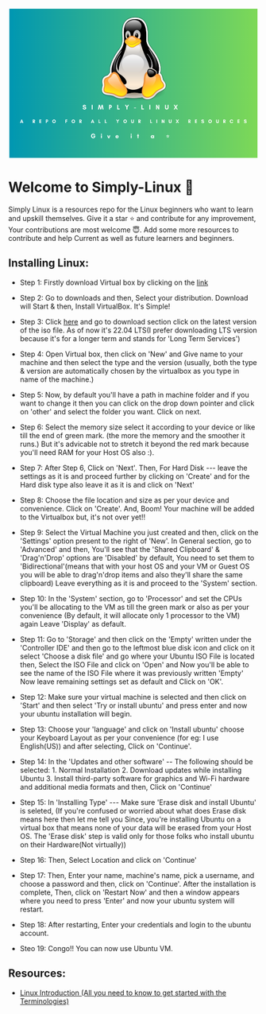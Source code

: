 <p align="center">
    <img  width="500" height="300" src="SIMPLY-LINUX.png" alt="Simply-Linux logo">
</p>


# Welcome to Simply-Linux 👾 
<p align="center">

</p>
Simply Linux is a resources repo for the Linux beginners who want to learn and upskill themselves. Give it a star ⭐ and contribute for any improvement, Your contributions are most welcome 😇. Add some more resources to contribute and help Current as well as future learners and beginners. 

## Installing Linux:
- Step 1: Firstly download Virtual box by clicking on the [link](https://www.virtualbox.org/)

- Step 2: Go to downloads and then, Select your distribution. Download will Start & then, Install VirtualBox. It's Simple!
- Step 3: Click [here](https://ubuntu.com/) and go to download section click on the latest version of the iso file. As of now it's 22.04 LTS(I prefer downloading LTS version because it's for a longer term and stands for 'Long Term Services')
- Step 4: Open Virtual box, then click on 'New' and Give name to your machine and then select the type and the version (usually, both the type & version are automatically chosen by the virtualbox as you type in name of the machine.)
- Step 5: Now, by default you'll have a path in machine folder and if you want to change it then you can click on the drop down pointer and click on 'other' and select the folder you want. Click on next.
- Step 6: Select the memory size select it according to your device or like till the end of green mark. (the more the memory and the smoother it runs.) But it's advicable not to stretch it beyond the red mark because you'll need RAM for your Host OS also :). 

- Step 7: After Step 6, Click on 'Next'. Then, For Hard Disk --- leave the settings as it is and proceed further by clicking on 'Create' and for the Hard disk type also leave it as it is and click on 'Next'
- Step 8: Choose the file location and size as per your device and convenience. Click on 'Create'. And, Boom! Your machine will be added to the Virtualbox but, it's not over yet!!
- Step 9: Select the Virtual Machine you just created and then, click on the 'Settings' option present to the right of 'New'. In General section, go to 'Advanced' and then, You'll see that the 'Shared Clipboard' & 'Drag'n'Drop' options are 'Disabled' by default, You need to set them to 'Bidirectional'(means that with your host OS and your VM or Guest OS you will be able to drag'n'drop items and also they'll share the same clipboard) Leave everything as it is and proceed to the 'System' section.
- Step 10: In the 'System' section, go to 'Processor' and set the CPUs you'll be allocating to the VM as till the green mark or also as per your convenience (By default, it will allocate only 1 processor to the VM) again Leave 'Display' as default.
- Step 11: Go to 'Storage' and then click on the 'Empty' written under the 'Controller IDE' and then go to the leftmost blue disk icon and click on it select 'Choose a disk file' and go where your Ubuntu ISO File is located then, Select the ISO File and click on 'Open' and Now you'll be able to see the name of the ISO File where it was previously written 'Empty' Now leave remaining settings set as default and Click on 'OK'.
- Step 12: Make sure your virtual machine is selected and then click on 'Start' and then select 'Try or install ubuntu' and press enter and now your ubuntu installation will begin.
- Step 13: Choose your 'language' and click on 'Install ubuntu' choose your Keyboard Layout as per your convenience (for eg: I use English(US)) and after selecting, Click on 'Continue'.
- Step 14: In the 'Updates and other software' -- The following should be selected: 1. Normal Installation 2. Download updates while installing Ubuntu 3. Install third-party software for graphics and Wi-Fi hardware and additional media formats and then, Click on 'Continue'
- Step 15: In 'Installing Type' --- Make sure 'Erase disk and install Ubuntu' is seleted, (If you're confused or worried about what does Erase disk means here then let me tell you Since, you're installing Ubuntu on a virtual box that means none of your data will be erased from your Host OS. The 'Erase disk' step is valid only for those folks who install ubuntu on their Hardware(Not virtually))
- Step 16: Then, Select Location and click on 'Continue'
- Step 17: Then, Enter your name, machine's name, pick a username, and choose a password and then, click on 'Continue'. After the installation is complete, Then, click on 'Restart Now' and then a window appears where you need to press 'Enter' and now your ubuntu system will restart.
- Step 18: After restarting, Enter your credentials and login to the ubuntu account.
- Steo 19: Congo!! You can now use Ubuntu VM. 

## Resources:
- [Linux Introduction (All you need to know to get started with the Terminologies)](https://satyams.hashnode.dev/linux-prelude-and-some-basic-terminologies) 

